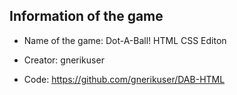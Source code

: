 ## Information of the game

* Name of the game: Dot-A-Ball! HTML CSS Editon

* Creator: gnerikuser

* Code: https://github.com/gnerikuser/DAB-HTML
